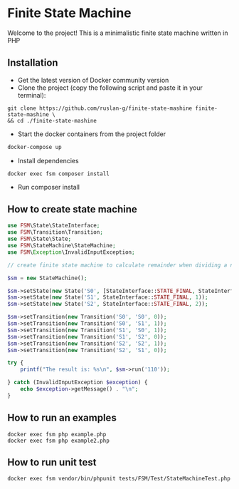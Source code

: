 # Finite State Machine

Welcome to the project!
This is a minimalistic finite state machine written in PHP

## Installation
* Get the latest version of Docker community version
* Clone the project (copy the following script and paste it in your terminal):
```
git clone https://github.com/ruslan-g/finite-state-mashine finite-state-mashine \
&& cd ./finite-state-mashine
```
* Start the docker containers from the project folder
```bash
docker-compose up
```
* Install dependencies
```
docker exec fsm composer install
```
* Run composer install

## How to create state machine

```php
use FSM\State\StateInterface;
use FSM\Transition\Transition;
use FSM\State\State;
use FSM\StateMachine\StateMachine;
use FSM\Exception\InvalidInputException;

// create finite state machine to calculate remainder when dividing a number by 3

$sm = new StateMachine();

$sm->setState(new State('S0', [StateInterface::STATE_FINAL, StateInterface::STATE_INITIAL], 0));
$sm->setState(new State('S1', StateInterface::STATE_FINAL, 1));
$sm->setState(new State('S2', StateInterface::STATE_FINAL, 2));

$sm->setTransition(new Transition('S0', 'S0', 0));
$sm->setTransition(new Transition('S0', 'S1', 1));
$sm->setTransition(new Transition('S1', 'S0', 1));
$sm->setTransition(new Transition('S1', 'S2', 0));
$sm->setTransition(new Transition('S2', 'S2', 1));
$sm->setTransition(new Transition('S2', 'S1', 0));

try {
	printf("The result is: %s\n", $sm->run('110'));

} catch (InvalidInputException $exception) {
	echo $exception->getMessage() . "\n";
}
```

## How to run an examples
```
docker exec fsm php example.php
docker exec fsm php example2.php
```
## How to run unit test
```
docker exec fsm vendor/bin/phpunit tests/FSM/Test/StateMachineTest.php
```